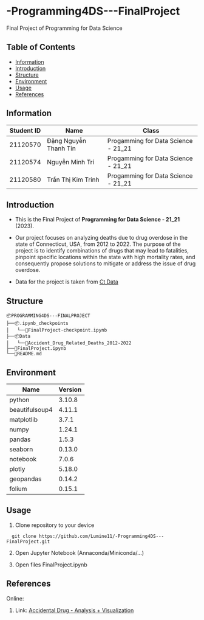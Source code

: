 # -Programming4DS---FinalProject
Final Project of Programming for Data Science

## Table of Contents
- [Information](#information)
- [Introduction](#introduction)
- [Structure](#structure)
- [Environment](#environment)
- [Usage](#usage)
- [References](#references)

## Information

| Student ID | Name                   | Class                                  |
| ---------- | ---------------------- | -------------------------------------- | 
| 21120570   | Đặng Nguyễn Thanh Tín  | Progamming for Data Science - 21_21    |
| 21120574   | Nguyễn Minh Trí        | Progamming for Data Science - 21_21    |
| 21120580   | Trần Thị Kim Trinh     | Progamming for Data Science - 21_21    |

## Introduction

- This is the Final Project of **Programming for Data Science - 21_21** (2023).

- Our project focuses on analyzing deaths due to drug overdose in the state of Connecticut, USA, from 2012 to 2022. The purpose of the project is to identify combinations of drugs that may lead to fatalities, pinpoint specific locations within the state with high mortality rates, and consequently propose solutions to mitigate or address the issue of drug overdose.

- Data for the project is taken from [Ct Data](https://data.ct.gov/Health-and-Human-Services/Accidental-Drug-Related-Deaths-2012-2022/rybz-nyjw/about_data?fbclid=IwAR07ZT1I07dfkynbNXFZ6rKKL8raxbwHtE2UbdYQyFgr8NHr_UvmOcSAT7Q)

## Structure

```
📦PROGRAMMING4DS---FINALPROJECT
├──📦.ipynb_checkpoints
│   └──📜FinalProject-checkpoint.ipynb
├──📦Data
│   └──📜Accident_Drug_Related_Deaths_2012-2022
├──📜FinalProject.ipynb  
└──📜README.md
```

## Environment

| Name            |     Version   |
|-----------------|---------------|
| python          |     3.10.8    |
| beautifulsoup4  |     4.11.1    |
| matplotlib      |     3.7.1     |
| numpy           |     1.24.1    |
| pandas          |     1.5.3     |
| seaborn         |     0.13.0    |
| notebook        |     7.0.6     |
| plotly          |     5.18.0    |
| geopandas       |     0.14.2    |
| folium          |     0.15.1    |

## Usage

1. Clone repository to your device

```
  git clone https://github.com/Lumine11/-Programming4DS---FinalProject.git
```
2. Open Jupyter Notebook (Annaconda/Miniconda/...)

3. Open files FinalProject.ipynb

## References
Online:
1. Link: [Accidental Drug - Analysis + Visualization](https://www.kaggle.com/code/fabriciositto/accidental-drug-analysis-visualization?fbclid=IwAR3r4unuG5Hp7arsvd6tUlaj5TW-3EXl8objVaR4XotuKsPMUbTcV0Afuy8)
